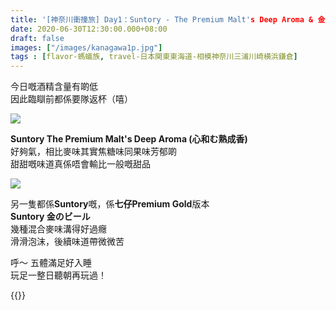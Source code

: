 ```yaml
---
title: '[神奈川衝撞旅] Day1：Suntory - The Premium Malt's Deep Aroma & 金のビール'
date: 2020-06-30T12:30:00.000+08:00
draft: false
images: ["/images/kanagawa1p.jpg"]
tags : [flavor-螞蟻族, travel-日本関東東海道-相模神奈川三浦川崎横浜鎌倉]
---
```


今日嘅酒精含量有啲低  
因此臨瞓前都係要隊返杯（嘻）

![](/images/kanagawa1p1.jpg)

**Suntory The Premium Malt's Deep Aroma (心和む熟成香)**  
好夠氣，相比麥味其實焦糖味同果味芳郁啲  
甜甜嘅味道真係唔會輸比一般嘅甜品  

![](/images/kanagawa1p1.jpg)

另一隻都係**Suntory**嘅，係**七仔Premium Gold**版本  
**Suntory 金のビール**  
幾種混合麥味溝得好過癮  
滑滑泡沫，後續味道帶微微苦  
  
呼～ 五體滿足好入睡  
玩足一整日聽朝再玩過！  


{{<kanagawa>}}
